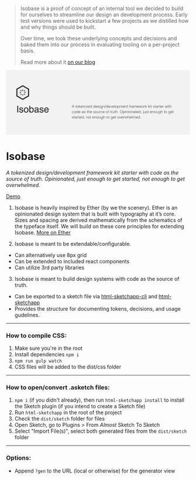 > Isobase is a proof of concept of an internal tool we decided to build for ourselves to streamline our design an development process. Early test versions were used to kickstart a few projects as we distilled how and why things should be built. 
> 
> Over time, we took these underlying concepts and decisions and baked them into our process in evaluating tooling on a per-project basis. 
> 
> Read more about it [on our blog](https://isolary.com/blog/isobase)

![isobase](/assets/images/isobase-title.png)

# Isobase

_A tokenized design/development framework kit starter with code as the source of truth. Opinionated, just enough to get started, not enough to get overwhelmed._

[Demo](https://isobase.isolary.com)

1. Isobase is heavily inspired by Ether (by we the scenery). Ether is an opinionated design system that is built with typography at it’s core. Sizes and spacing are derived mathematically from the schematics of the typeface itself. We will build on these core principles for extending Isobase. [More on Ether](https://ether.thescenery.co/)

2. Isobase is meant to be extendable/configurable.

- Can alternatively use 8px grid
- Can be extended to included react components
- Can utilize 3rd party libraries

3. Isobase is meant to build design systems with code as the source of truth.

- Can be exported to a sketch file via [html-sketchapp-cli](https://github.com/seek-oss/html-sketchapp-cli) and [html-sketchapp](https://github.com/brainly/html-sketchapp)
- Provides the structure for documenting tokens, decisions, and usage gudelines.

-------

### How to compile CSS:

1. Make sure you're in the root
2. Install dependencies `npm i`
3. `npm run gulp watch`
4. CSS files will be added to the dist/css folder


-------

### How to open/convert .asketch files:

1. `npm i` (if you didn't already), then run `html-sketchapp install` to install the Sketch plugin (if you intend to create a Sketch file)
2. Run `html-sketchapp` in the root of the project
3. Check the `dist/sketch` folder for files
4. Open Sketch, go to Plugins > From *Almost* Sketch To Sketch
5. Select "Import File(s)", select both generated files from the `dist/sketch` folder


-------

### Options:

- Append `?gen` to the URL (local or otherwise) for the generator view